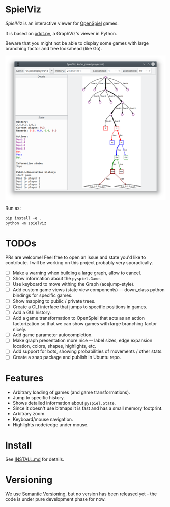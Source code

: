 SpielViz
========

_SpielViz_ is an interactive viewer for 
[OpenSpiel](https://github.com/deepmind/open_spiel) games.

It is based on [xdot.py](https://github.com/jrfonseca/xdot.py/), 
a GraphViz's viewer in Python.

Beware that you might not be able to display some games with large branching 
factor and tree lookahead (like Go).

![Screenshot of SpielViz on the game of kuhn_poker(players=4)](screenshot.png)

Run as:
```
pip install -e .
python -m spielviz
```

TODOs
=====

PRs are welcome! Feel free to open an issue and state you'd like to contribute.
I will be working on this project probably very sporadically.

 * [ ] Make a warning when building a large graph, allow to cancel.
 * [ ] Show information about the `pyspiel.Game`.
 * [ ] Use keyboard to move withing the Graph (acejump-style).
 * [ ] Add custom game views (state view components) -- down_class python
       bindings for specific games.
 * [ ] Show mapping to public / private trees.
 * [ ] Create a CLI interface that jumps to specific positions in games.
 * [ ] Add a GUI history.
 * [ ] Add a game transformation to OpenSpiel that acts as an action 
       factorization so that we can show games with large branching factor 
       nicely. 
 * [ ] Add game parameter autocompletion.
 * [ ] Make graph presentation more nice -- label sizes, 
       edge expansion location, colors, shapes, highlights, etc.
 * [ ] Add support for bots, showing probabilities of movements / other stats.
 * [ ] Create a snap package and publish in Ubuntu repo.

Features
========

 * Arbitrary loading of games (and game transformations).
 * Jump to specific history.
 * Shows detailed information about `pyspiel.State`.
 * Since it doesn't use bitmaps it is fast and has a small memory footprint.
 * Arbitrary zoom.
 * Keyboard/mouse navigation.
 * Highlights node/edge under mouse.

Install
=======

See [INSTALL.md](INSTALL.md) for details. 

Versioning
==========

We use [Semantic Versioning](https://semver.org/), but no version has been 
released yet - the code is under pure development phase for now.
